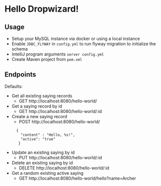 # Hello Dropwizard!

## Usage

- Setup your MySQL instance via docker or using a local instance
- Enable `JDBC_FLYWAY` in `config.yml` to run flyway migration to initialize the schema
- IntelliJ program arguments `server config.yml`
- Create Maven project from `pom.xml`

## Endpoints
Defaults:
- Get all existing saying records
    - GET http://localhost:8080/hello-world/
- Get a saying record by id
    - GET http://localhost:8080/hello-world/:id
- Create a new saying record
    - POST http://localhost:8080/hello-world/
    ```
      {
        "content" : "Hello, %s!", 
        "active": "true"
       }
- Update an existing saying by id
    - PUT http://localhost:8080/hello-world/:id
- Delete an existing saying by id
  - DELETE http://localhost:8080/hello-world/:id
- Get a random existing active saying
  - GET http://localhost:8080/hello-world/hello?name=Archer